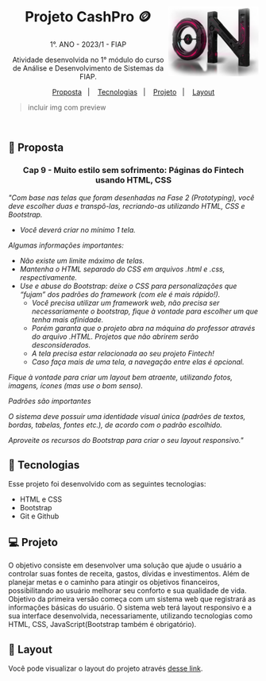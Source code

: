 <div align="center">
<a href="https://github.com/monicaquintal" target="_blank"><img align="right" height="140px" src="./prototipo1-apenas-html-e-css/images/on.png" /></a>
<h1>Projeto CashPro 🪙</h1>
<p>1°. ANO - 2023/1 - FIAP</p>
</div>

<p align="center">
Atividade desenvolvida no 1° módulo do curso de Análise e Desenvolvimento de Sistemas da FIAP.
</p>

<p align="center">
  <a href="#-proposta">Proposta</a>&nbsp;&nbsp;&nbsp;|&nbsp;&nbsp;&nbsp;
  <a href="#-tecnologias">Tecnologias</a>&nbsp;&nbsp;&nbsp;|&nbsp;&nbsp;&nbsp;
  <a href="#-projeto">Projeto</a>&nbsp;&nbsp;&nbsp;|&nbsp;&nbsp;&nbsp;
  <a href="#-layout">Layout</a>
</p>

<p align="center">

> incluir img com preview

</p>

<br>

## 💭 Proposta

<div align="center">

### Cap 9 - Muito estilo sem sofrimento: Páginas do Fintech usando HTML, CSS

</div>

<em>
"Com base nas telas que foram desenhadas na Fase 2 (Prototyping), você deve escolher duas e transpô-las, recriando-as utilizando HTML, CSS e Bootstrap.<br>

- Você deverá criar no mínimo 1 tela.

Algumas informações importantes:

- Não existe um limite máximo de telas.
- Mantenha o HTML separado do CSS em arquivos .html e .css, respectivamente.
- Use e abuse do Bootstrap: deixe o CSS para personalizações que “fujam” dos padrões do framework (com ele é mais rápido!).
  - Você precisa utilizar um framework web, não precisa ser necessariamente o bootstrap, fique à vontade para escolher um que tenha mais afinidade.
  - Porém garanta que o projeto abra na máquina do professor através do arquivo .HTML. Projetos que não abrirem serão desconsiderados.
  - A tela precisa estar relacionada ao seu projeto Fintech!
  - Caso faça mais de uma tela, a navegação entre elas é opcional. 

Fique à vontade para criar um layout bem atraente, utilizando fotos, imagens, ícones (mas use o bom senso).

Padrões são importantes

O sistema deve possuir uma identidade visual única (padrões de textos, bordas, tabelas, fontes etc.), de acordo com o padrão escolhido.

Aproveite os recursos do Bootstrap para criar o seu layout responsivo."

</em>

## 🚀 Tecnologias

Esse projeto foi desenvolvido com as seguintes tecnologias:

- HTML e CSS
- Bootstrap
- Git e Github

## 💻 Projeto

O objetivo consiste em desenvolver uma solução que ajude o usuário a controlar suas fontes de receita, gastos, dívidas e investimentos. Além de planejar metas e o caminho para atingir os objetivos financeiros, possibilitando ao usuário melhorar seu conforto e sua qualidade de vida.
<br>
Objetivo da primeira versão começa com um sistema web que registrará as informações básicas do usuário. O sistema web terá layout responsivo e a sua interface desenvolvida, necessariamente, utilizando tecnologias como HTML, CSS, JavaScript(Bootstrap também é obrigatório). 

## 🔖 Layout

Você pode visualizar o layout do projeto através [desse link](https://www.figma.com/file/aqY65Gf6OafWQ0t3Ctmaut/Fintech?type=design&node-id=8-82&mode=design&t=4j20Au4OsYYa2nZ1-0).